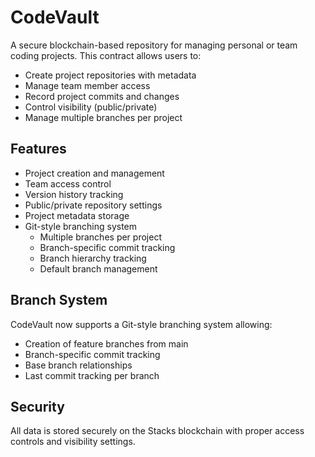 # CodeVault

A secure blockchain-based repository for managing personal or team coding projects. This contract allows users to:

- Create project repositories with metadata
- Manage team member access
- Record project commits and changes
- Control visibility (public/private)
- Manage multiple branches per project

## Features
- Project creation and management
- Team access control 
- Version history tracking
- Public/private repository settings
- Project metadata storage
- Git-style branching system
  - Multiple branches per project
  - Branch-specific commit tracking
  - Branch hierarchy tracking
  - Default branch management

## Branch System
CodeVault now supports a Git-style branching system allowing:
- Creation of feature branches from main
- Branch-specific commit tracking
- Base branch relationships
- Last commit tracking per branch

## Security
All data is stored securely on the Stacks blockchain with proper access controls and visibility settings.
